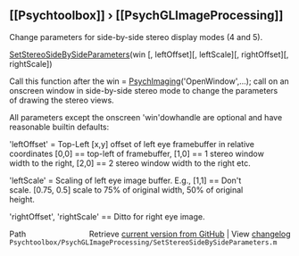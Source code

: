 ## [[Psychtoolbox]] &#8250; [[PsychGLImageProcessing]]

Change parameters for side-by-side stereo display modes (4 and 5).  
  
[SetStereoSideBySideParameters](SetStereoSideBySideParameters)(win [, leftOffset][, leftScale][, rightOffset][, rightScale])  
  
Call this function after the win = [PsychImaging](PsychImaging)('OpenWindow',...); call on an  
onscreen window in side-by-side stereo mode to change the parameters  
of drawing the stereo views.  
  
All parameters except the onscreen 'win'dowhandle are optional and have  
reasonable builtin defaults:  
  
'leftOffset' = Top-Left [x,y] offset of left eye framebuffer in relative  
coordinates [0,0] == top-left of framebuffer, [1,0] == 1 stereo window  
width to the right, [2,0] == 2 stereo window width to the right etc.  
  
'leftScale' = Scaling of left eye image buffer. E.g., [1,1] == Don't  
scale. [0.75, 0.5] scale to 75% of original width, 50% of original  
height.  
  
'rightOffset', 'rightScale' == Ditto for right eye image.  
  




<div class="code_header" style="text-align:right;">
  <span style="float:left;">Path&nbsp;&nbsp;</span> <span class="counter">Retrieve <a href=
  "https://raw.github.com/Psychtoolbox-3/Psychtoolbox-3/beta/Psychtoolbox/PsychGLImageProcessing/SetStereoSideBySideParameters.m">current version from GitHub</a> | View <a href=
  "https://github.com/Psychtoolbox-3/Psychtoolbox-3/commits/beta/Psychtoolbox/PsychGLImageProcessing/SetStereoSideBySideParameters.m">changelog</a></span>
</div>
<div class="code">
  <code>Psychtoolbox/PsychGLImageProcessing/SetStereoSideBySideParameters.m</code>
</div>

